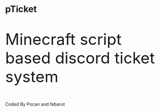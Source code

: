 <h1>pTicket</h1>
<p style="font-size:50px;">Minecraft script based discord ticket system</p>






Coded By Pocan and febarut
